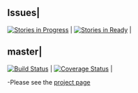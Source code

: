 Issues|
-----------
[![Stories in Progress](https://badge.waffle.io/micheljung/downlords-faf-client.png?label=in%20progress&title=In%20Progress)](https://waffle.io/micheljung/downlords-faf-client) |
[![Stories in Ready](https://badge.waffle.io/micheljung/downlords-faf-client.png?label=Ready&title=Up%20For%20Grabs)](https://waffle.io/micheljung/downlords-faf-client) |

master|
------------
[![Build Status](https://travis-ci.org/micheljung/downlords-faf-client.svg?branch=master)](https://travis-ci.org/micheljung/downlords-faf-client) |
[![Coverage Status](https://coveralls.io/repos/micheljung/downlords-faf-client/badge.svg)](https://coveralls.io/r/micheljung/downlords-faf-client) |

-Please see the [project page](http://micheljung.github.io/downlords-faf-client/)


